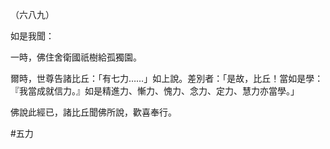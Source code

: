 （六八九）

如是我聞：

一時，佛住舍衛國祇樹給孤獨園。

爾時，世尊告諸比丘：「有七力……」如上說。差別者：「是故，比丘！當如是學：『我當成就信力。』如是精進力、慚力、愧力、念力、定力、慧力亦當學。」

佛說此經已，諸比丘聞佛所說，歡喜奉行。



#五力
